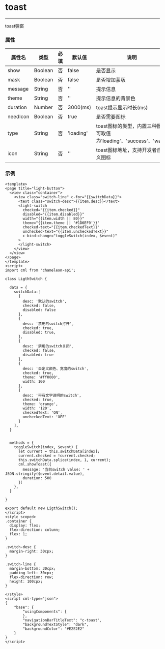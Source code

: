 # toast

-------

toast弹窗

### 属性



| 属性名   | 类型    | 必填 | 默认值    | 说明                                                         |
| -------- | ------- | ---- | --------- | ------------------------------------------------------------ |
| show     | Boolean | 否   | false     | 是否显示                                                     |
| mask     | Boolean | 否   | false     | 是否增加蒙版                                                 |
| message  | String  | 否   | ''        | 提示信息                                                     |
| theme    | String  | 否   | ''        | 提示信息的背景色                                             |
| duration | Number  | 否   | 3000(ms)  | toast提示显示时长(ms)                                        |
| needIcon | Boolean | 否   | true      | 是否需要图标                                                 |
| type     | String  | 否   | 'loading' | toast图标的类型，内置三种图标<br />可取值为'loading'、'success'、'warn' |
| icon     | String  | 否   | ''        | toast图标地址，支持开发者自定义图标                          |

### 示例

```vue
<template>
<page title="light-button">
  <view class="container">
    <view class="switch-line" c-for="{{switchData}}">
      <text class="switch-desc">{{item.desc}}</text>
      <light-switch
        checked="{{item.checked}}"
        disabled="{{item.disabled}}"
        width="{{item.width || 80}}"
        theme="{{item.theme || '#1D6EF0'}}"
        checked-text="{{item.checkedText}}"
        unchecked-text="{{item.uncheckedText}}"
        c-bind:change="toggleSwitch(index, $event)"
      >
      </light-switch>
    </view>
  </view>
</page>
</template>
<script>
import cml from 'chameleon-api';

class LigthSwitch {

  data = {
    switchData:[
      {
        desc: '默认的switch',
        checked: false,
        disabled: false
      },
      {
        desc: '禁用的switch打开',
        checked: true,
        disabled: true,
      },
      {
        desc: '禁用的switch关闭',
        checked: false,
        disabled: true
      },
      { 
        desc: '自定义颜色、宽度的switch',
        checked: true,
        theme: '#ff0000',
        width: 100
      },
      {
        desc: '带有文字说明的switch',
        checked: true,
        theme: 'orange',
        width: '120',
        checkedText: 'ON',
        uncheckedText: 'OFF'
      }
    ],
  }


  methods = {
    toggleSwitch(index, $event) {
      let current = this.switchData[index];
      current.checked = !current.checked;
      this.switchData.splice(index, 1, current);
      cml.showToast({
        message: '当前switch value: ' + JSON.stringify($event.detail.value),
        duration: 500
      })
    },
  }

}

export default new LigthSwitch();
</script>
<style scoped>
.container {
  display: flex;
  flex-direction: column;
  flex: 1;
}

.switch-desc {
  margin-right: 30cpx;
}

.switch-line {
  margin-bottom: 30cpx;
  padding-left: 30cpx;
  flex-direction: row;
  height: 100cpx;
}

</style>
<script cml-type="json">
{
    "base": {
        "usingComponents": {
        },
        "navigationBarTitleText": "c-toast",
        "backgroundTextStyle": "dark",
        "backgroundColor": "#E2E2E2"
    }
}
</script>

```